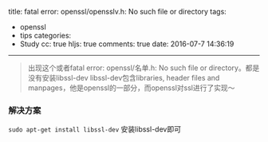 title: fatal error: openssl/opensslv.h: No such file or directory
tags:
  - openssl
  - tips
categories:
  - Study
cc: true
hljs: true
comments: true
date: 2016-07-7 14:36:19
---

> 出现这个或者fatal error: openssl/名单.h: No such file or directory。都是没有安装libssl-dev
  libssl-dev包含libraries, header files and manpages，他是openssl的一部分，而openssl对ssl进行了实现～

### 解决方案
```sudo apt-get install libssl-dev```
安装libssl-dev即可
